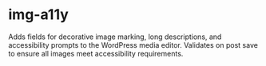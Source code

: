 # img-a11y
Adds fields for decorative image marking, long descriptions, and accessibility prompts to the WordPress media editor. Validates on post save to ensure all images meet accessibility requirements.
